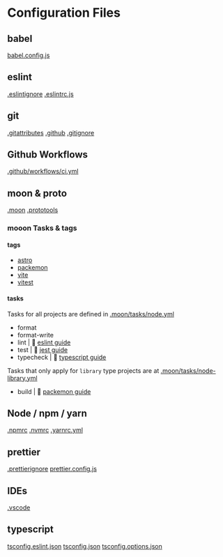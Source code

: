 # Configuration Files

## babel

[babel.config.js](./babel.config.js)

## eslint

[.eslintignore](./.eslintignore)
[.eslintrc.js](./.eslintrc.js)

## git

[.gitattributes](./.gitattributes)
[.github](./.github)
[.gitignore](./.gitignore)

## Github Workflows

[.github/workflows/ci.yml](.github/workflows/ci.yml)

## moon & proto

[.moon](./.moon)
[.prototools](./.prototools)

### mooon Tasks & tags

#### tags

- [astro](.moon/tasks/tag-astro.yml)
- [packemon](.moon/tasks/tag-packemon.yml)
- [vite](.moon/tasks/tag-vite.yml)
- [vitest](.moon/tasks/tag-vitest.yml)

#### tasks

Tasks for all projects are defined in [.moon/tasks/node.yml](./.moon/tasks/node.yml)

- format
- format-write
- lint | 📖 [eslint guide](https://moonrepo.dev/docs/guides/examples/eslint)
- test | 📖 [jest guide](https://moonrepo.dev/docs/guides/examples/jest)  
- typecheck | 📖 [typescript guide](https://moonrepo.dev/docs/guides/examples/typescript)

Tasks that only apply for `library` type projects are at [.moon/tasks/node-library.yml](./.moon/tasks/node-library.yml)

- build | 📖 [packemon guide](https://moonrepo.dev/docs/guides/examples/packemon)

## Node / npm / yarn

[.npmrc](./.npmrc)
[.nvmrc](./.nvmrc)
[.yarnrc.yml](./.yarnrc.yml)

## prettier

[.prettierignore](./.prettierignore)
[prettier.config.js](./prettier.config.js)

## IDEs

[.vscode](./.vscode)

## typescript

[tsconfig.eslint.json](./tsconfig.eslint.json)
[tsconfig.json](./tsconfig.json)
[tsconfig.options.json](./tsconfig.options.json)
